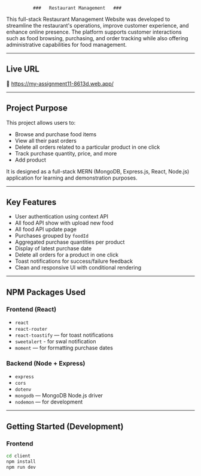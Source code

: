               ###   Restaurant Management   ###

This full-stack Restaurant Management Website was developed to streamline the restaurant's operations, improve customer experience, and enhance online presence. The platform supports customer interactions such as food browsing, purchasing, and order tracking while also offering administrative capabilities for food management.

---

##  Live URL

🔗 https://my-assignment11-8613d.web.app/

---

##  Project Purpose

This project allows users to:
- Browse and purchase food items
- View all their past orders 
- Delete all orders related to a particular product in one click
- Track purchase quantity, price, and more
- Add product

It is designed as a full-stack MERN (MongoDB, Express.js, React, Node.js) application for learning and demonstration purposes.

---

##  Key Features

-  User authentication using context API
-  All food API show with upload new food
-  All food API update page
-  Purchases grouped by `foodId`
-  Aggregated purchase quantities per product
-  Display of latest purchase date 
-  Delete all orders for a product in one click
-  Toast notifications for success/failure feedback
-  Clean and responsive UI with conditional rendering

---

##  NPM Packages Used

### Frontend (React)

- `react`
- `react-router`
- `react-toastify` — for toast notifications
- `sweetalert` - for swal notification
- `moment` — for formatting purchase dates

### Backend (Node + Express)

- `express`
- `cors`
- `dotenv`
- `mongodb` — MongoDB Node.js driver
- `nodemon` — for development

---

##  Getting Started (Development)

### Frontend

```bash
cd client
npm install
npm run dev
